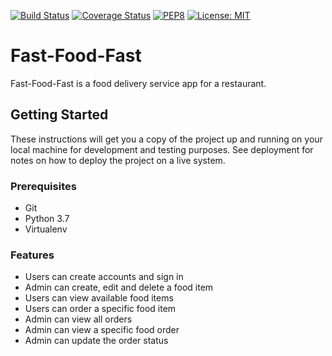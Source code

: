 [![Build Status](https://travis-ci.org/Bileonaire/Ride-My-Way.svg?branch=v3-update)](https://travis-ci.org/Bileonaire/Ride-My-Way)
[![Coverage Status](https://coveralls.io/repos/github/Bileonaire/Ride-My-Way/badge.svg?branch=Develop-V3-API)](https://coveralls.io/github/Bileonaire/Ride-My-Way?branch=Develop-V3-API)
[![PEP8](https://img.shields.io/badge/code%20style-pep8-green.svg)](https://www.python.org/dev/peps/pep-0008/)
[![License: MIT](https://img.shields.io/badge/License-MIT-green.svg)](https://opensource.org/licenses/MIT)

# Fast-Food-Fast
Fast-Food-Fast is a food delivery service app for a restaurant.

## Getting Started

These instructions will get you a copy of the project up and running on your local machine for development and testing purposes. See deployment for notes on how to deploy the project on a live system.

### Prerequisites

* Git
* Python 3.7
* Virtualenv

### Features
* Users can create accounts and sign in
* Admin can create, edit and delete a food item
* Users can view available food items
* Users can order a specific food item
* Admin can view all orders
* Admin can view a specific food order
* Admin can update the order status

